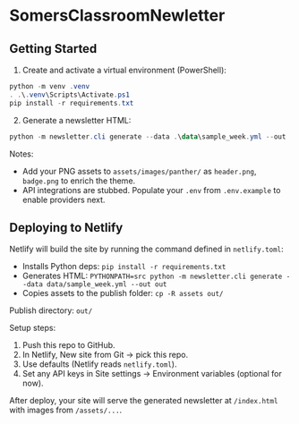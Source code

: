 # SomersClassroomNewletter

## Getting Started

1. Create and activate a virtual environment (PowerShell):

```powershell
python -m venv .venv
. .\.venv\Scripts\Activate.ps1
pip install -r requirements.txt
```

2. Generate a newsletter HTML:

```powershell
python -m newsletter.cli generate --data .\data\sample_week.yml --out .\out --open
```

Notes:
- Add your PNG assets to `assets/images/panther/` as `header.png`, `badge.png` to enrich the theme.
- API integrations are stubbed. Populate your `.env` from `.env.example` to enable providers next.

## Deploying to Netlify

Netlify will build the site by running the command defined in `netlify.toml`:

- Installs Python deps: `pip install -r requirements.txt`
- Generates HTML: `PYTHONPATH=src python -m newsletter.cli generate --data data/sample_week.yml --out out`
- Copies assets to the publish folder: `cp -R assets out/`

Publish directory: `out/`

Setup steps:
1. Push this repo to GitHub.
2. In Netlify, New site from Git → pick this repo.
3. Use defaults (Netlify reads `netlify.toml`).
4. Set any API keys in Site settings → Environment variables (optional for now).

After deploy, your site will serve the generated newsletter at `/index.html` with images from `/assets/...`.
